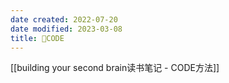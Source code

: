 ```yaml
---
date created: 2022-07-20
date modified: 2023-03-08
title: 🔡CODE
---
```


[[building your second brain读书笔记 - CODE方法]]
